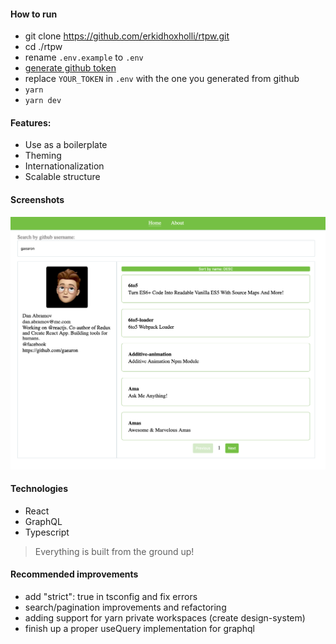 #### How to run
-   git clone https://github.com/erkidhoxholli/rtpw.git
-   cd ./rtpw
-   rename `.env.example` to `.env`
-   [generate github token](https://docs.github.com/en/github/authenticating-to-github/creating-a-personal-access-token)
-   replace `YOUR_TOKEN` in `.env` with the one you generated from github
-   `yarn`
-   `yarn dev`

#### Features:
-   Use as a boilerplate
-   Theming 
-   Internationalization 
-   Scalable structure


#### Screenshots
![Preview image](docs/preview.png)


#### Technologies
-   React 
-   GraphQL 
-   Typescript
> Everything is built from the ground up!

#### Recommended improvements
-   add "strict": true in tsconfig and fix errors
-   search/pagination improvements and refactoring
-   adding support for yarn private workspaces (create design-system)
-   finish up a proper useQuery implementation for graphql